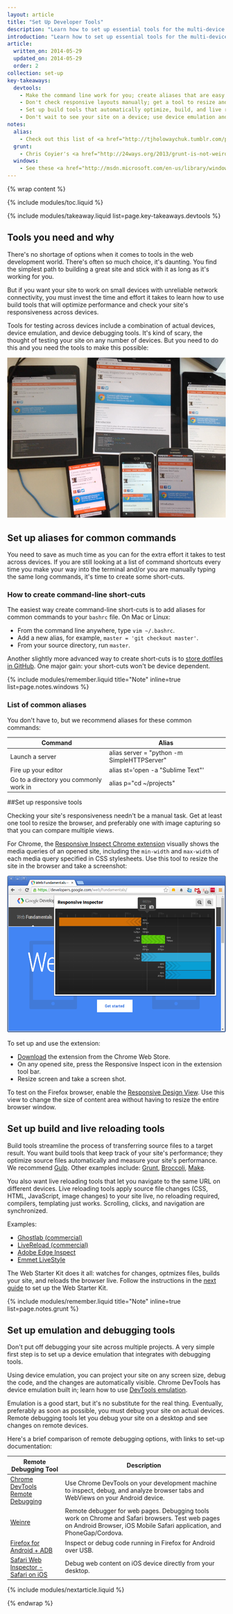 ```yaml
---
layout: article
title: "Set Up Developer Tools"
description: "Learn how to set up essential tools for the multi-device development workflow. Your tools should test your site's responsiveness and performance with minimum manual effort."
introduction: "Learn how to set up essential tools for the multi-device development workflow. Your tools should test your site's responsiveness and performance with minimum manual effort."
article:
  written_on: 2014-05-29
  updated_on: 2014-05-29
  order: 2
collection: set-up
key-takeaways:
  devtools:
    - Make the command line work for you; create aliases that are easy to remember and fast to type.
    - Don't check responsive layouts manually; get a tool to resize and capture screen views.
    - Set up build tools that automatically optimize, build, and live reload your testing URL.
    - Don't wait to see your site on a device; use device emulation and remote debugging now not later. 
notes:
  alias:
    - Check out this list of <a href="http://tjholowaychuk.tumblr.com/post/26904939933/git-extras-introduction-screencast"> Git aliases</a>.
  grunt:
    - Chris Coyier's <a href="http://24ways.org/2013/grunt-is-not-weird-and-hard/">Grunt for People Who Think Things Like Grunt are Weird and Hard</a> blog post is good beginner's resource to web build tools.
  windows:
    - See these <a href="http://msdn.microsoft.com/en-us/library/windows/desktop/ms682057(v=vs.85).aspx">instructions for setting up Windows aliases</a>.
---
```

{% wrap content %}

{% include modules/toc.liquid %}

{% include modules/takeaway.liquid list=page.key-takeaways.devtools %}

## Tools you need and why

There's no shortage of options when it comes to tools in the web development world.
There's often so much choice, it's daunting.
You find the simplest path to building a great site and
stick with it as long as it's working for you.

But if you want your site to work on small devices
with unreliable network connectivity,
you must invest the time and effort it takes
to learn how to use build tools that will optimize performance
and check your site's responsiveness across devices.

Tools for testing across devices include a combination of actual devices,
device emulation, and device debugging tools.
It's kind of scary, the thought of testing your site on any number of devices.
But you need to do this and you need the tools to make this possible:

<img src="imgs/url.png" class="center" alt="lots of devices open to same URL">

## Set up aliases for common commands

You need to save as much time as you can
for the extra effort it takes to test across devices.
If you are still looking at a list of command shortcuts every time
you make your way into the terminal and/or
you are manually typing the same long commands,
it's time to create some short-cuts.

### How to create command-line short-cuts

The easiest way create command-line short-cuts is to
add aliases for common commands to your `bashrc` file.
On Mac or Linux:

* From the command line anywhere, type `vim ~/.bashrc`.
* Add a new alias, for example, `master = 'git checkout master'`.
* From your source directory, run `master`.

Another slightly more advanced way to create short-cuts is
to <a href="http://dotfiles.github.io/">store dotfiles in GitHub</a>.
One major gain: your short-cuts won't be device dependent.

{% include modules/remember.liquid title="Note" inline=true list=page.notes.windows %}

### List of common aliases

You don't have to, but we recommend aliases for these common commands:

<table class="table-2 tc-heavyright">
  <colgroup>
    <col span="1" />
    <col span="1" />
  </colgroup>
  <thead>
    <tr>
      <th data-th="command">Command</th>
      <th data-th="alias">Alias</th>
    </tr>
  </thead>
  <tbody>
    <tr>
      <td data-th="command">Launch a server</td>
      <td data-th="alias">alias server = "python -m SimpleHTTPServer"</td>
    </tr>
    <tr>
      <td data-th="command">Fire up your editor</td>
      <td data-th="alias">alias st='open -a "Sublime Text"'</td>
    </tr>
    <tr>
      <td data-th="command">Go to a directory you commonly work in
</td>
      <td data-th="alias">alias p="cd ~/projects"</td>
    </tr>
  </tbody>
</table>

##Set up responsive tools

Checking your site's responsiveness needn't be a manual task.
Get at least one tool to resize the browser,
and preferably one with image capturing
so that you can compare multiple views.

For Chrome,
the <a href="http://outof.me/responsive-inspector-beta-released/">Responsive Inspect Chrome extension</a>
visually shows the media queries of an opened site,
including the `min-width` and `max-width`
of each media query specified in CSS stylesheets.
Use this tool to resize the site in the browser
and take a screenshot:

<img src="imgs/inspector.png" class="center" alt="Responsive Inspector Chrome extension">

To set up and use the extension:

* <a href="https://chrome.google.com/webstore/detail/responsive-inspector/memcdolmmnmnleeiodllgpibdjlkbpim?hl=en">Download</a> the extension from the Chrome Web Store.
* On any opened site,
press the Responsive Inspect icon in the extension tool bar.
* Resize screen and take a screen shot.

To test on the Firefox browser, enable the <a href="https://developer.mozilla.org/en-US/docs/Tools/Responsive_Design_View">Responsive Design View</a>.
Use this view to change the size of content area without having
to resize the entire browser window.

## Set up build and live reloading tools

Build tools streamline the process of transferring source files to a target result.
You want build tools that keep track of your site's performance;
they optimize source files automatically and measure your site's performance.
We recommend <a href="http://gulpjs.com/">Gulp</a>.
Other examples include:
<a href="http://gruntjs.com/">Grunt</a>, 
<a href="https://github.com/broccolijs/broccoli">Broccoli</a>,
<a href="http://www.gnu.org/software/make/">Make</a>.

You also want live reloading tools that let you navigate to the same URL
on different devices.
Live reloading tools apply source file changes
(CSS, HTML, JavaScript, image changes)
to your site live,
no reloading required, compilers, templating just works.
Scrolling, clicks, and navigation are synchronized.

Examples:

* <a href="http://vanamco.com/ghostlab/">Ghostlab (commercial)</a>
* <a href="http://livereload.com/">LiveReload (commercial)</a>
* <a href="http://html.adobe.com/edge/inspect/">Adobe Edge Inspect</a>
* <a href="http://livestyle.emmet.io/install/">Emmet LiveStyle</a>

The Web Starter Kit does it all:
watches for changes, optmizes files, builds your site,
and reloads the browser live.
Follow the instructions in the
[next guide]({{site.baseurl}}/tools/setup/setup_kit.html)
to set up the Web Starter Kit.

{% include modules/remember.liquid title="Note" inline=true list=page.notes.grunt %}

## Set up emulation and debugging tools

Don't put off debugging your site across multiple projects.
A very simple first step is to set up a device emulation
that integrates with debugging tools.

Using device emulation,
you can project your site on any screen size,
debug the code,
and the changes are automatically visible.
Chrome DevTools has device emulation built in;
learn how to use
[DevTools emulation]({{site.baseurl}}/tools/test/emulator.html).

Emulation is a good start, but it's no substitute for the real thing.
Eventually, preferably as soon as possible,
you must debug your site on actual devices.
Remote debugging tools let you debug your site on a desktop
and see changes on remote devices.

Here's a brief comparison of remote debugging options,
with links to set-up documentation: 

<table class="table-2 tc-heavyright">
  <colgroup>
    <col span="1" />
    <col span="1" />
  </colgroup>
  <thead>
    <tr>
      <th data-th="tool">Remote Debugging Tool</th>
      <th data-th="Description">Description</th>
    </tr>
  </thead>
  <tbody>
    <tr>
      <td data-th="tool"><a href="https://developer.chrome.com/devtools/docs/remote-debugging">Chrome DevTools Remote Debugging</td>
      <td data-th="Description">Use Chrome DevTools on your development machine to inspect, debug, and analyze browser tabs and WebViews on your Android device.
    </tr>
    <tr>
      <td data-th="tool"><a href="http://people.apache.org/~pmuellr/weinre/docs/latest/Installing.html">Weinre</a></td>
      <td data-th="Description">Remote debugger for web pages. Debugging tools work on Chrome and Safari browsers. Test web pages on Android Browser, iOS Mobile Safari application, and PhoneGap/Cordova.</td>
    </tr>
    <tr>
      <td data-th="tool"><a href="https://developer.mozilla.org/en-US/docs/Tools/Remote_Debugging/Firefox_for_Android">Firefox for Android + ADB</td>
      <td data-th="Description">Inspect or debug code running in Firefox for Android over USB.</td>
    </tr>
    <tr>
      <td data-th="tool"><a href="https://developer.apple.com/library/safari/documentation/AppleApplications/Conceptual/Safari_Developer_Guide/GettingStarted/GettingStarted.html#//apple_ref/doc/uid/TP40007874-CH2-SW1">Safari Web Inspector - Safari on iOS</a></td>
      <td data-th="Description">Debug web content on iOS device directly from your desktop.</td>
    </tr>
  </tbody>
</table>

{% include modules/nextarticle.liquid %}

{% endwrap %}
